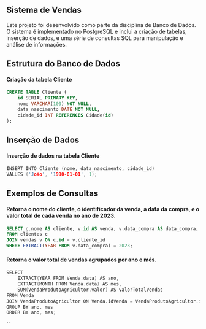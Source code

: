 ## Sistema de Vendas

Este projeto foi desenvolvido como parte da disciplina de Banco de Dados. O sistema é implementado no PostgreSQL e inclui a criação de tabelas, inserção de dados, e uma série de consultas SQL para manipulação e análise de informações.

## Estrutura do Banco de Dados

#### Criação da tabela Cliente

```sql
CREATE TABLE Cliente (
    id SERIAL PRIMARY KEY,
    nome VARCHAR(100) NOT NULL,
    data_nascimento DATE NOT NULL,
    cidade_id INT REFERENCES Cidade(id)
);
```

## Inserção de Dados

#### Inserção de dados na tabela Cliente

```c
INSERT INTO Cliente (nome, data_nascimento, cidade_id)
VALUES ('João', '1990-01-01', 1);
```

## Exemplos de Consultas

#### Retorna o nome do cliente, o identificador da venda, a data da compra, e o valor total de cada venda no ano de 2023.

```sql
SELECT c.nome AS cliente, v.id AS venda, v.data_compra AS data_compra, v.valor_total AS valor_total
FROM clientes c
JOIN vendas v ON c.id = v.cliente_id
WHERE EXTRACT(YEAR FROM v.data_compra) = 2023;
```

#### Retorna o valor total de vendas agrupados por ano e mês.

```c
SELECT
    EXTRACT(YEAR FROM Venda.data) AS ano,
    EXTRACT(MONTH FROM Venda.data) AS mes,
    SUM(VendaProdutoAgricultor.valor) AS valorTotalVendas
FROM Venda
JOIN VendaProdutoAgricultor ON Venda.idVenda = VendaProdutoAgricultor.idVenda
GROUP BY ano, mes
ORDER BY ano, mes;
```
``
